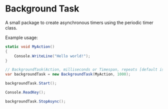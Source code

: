 # Background Task
A small package to create asynchronous timers using the periodic timer class.

Example usage:

```csharp
static void MyAction()
{
    Console.WriteLine("Hello world!");
}

// BackgroundTask(Action, milliseconds or Timespan, repeats [default is unlimited])
var backgroundTask = new BackgroundTask(MyAction, 1000);

backgroundTask.Start();

Console.ReadKey();

backgroundTask.StopAsync();
```
